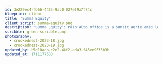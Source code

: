 ```yaml
---
id: 3e229ec4-fb66-44f5-9ac0-027ef9a7f74c
blueprint: client
title: 'Summa Equity'
client_script: summa-equity.png
description: "Summa Equity's Palo Alto office is a sunlit aerie amid lofty outdoor foliage. Echoing the space's exterior surroundings, large-scale ficus and red emerald philodendrons enliven the serene and inviting lounge area. Terracotta vessels planted with hoya and bromeliad in the boardroom form considered vignettes of nature in an otherwise minimal scheme."
scribble: green-scribble.png
photography:
  - crookednest-2023-18.jpg
  - crookednest-2023-19.jpg
updated_by: b5d10adb-c2e2-48f2-ada3-f45ee9633b3b
updated_at: 1711177508
---
```

